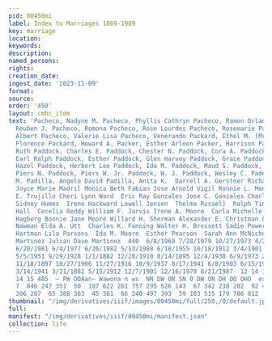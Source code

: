 ```yaml
---
pid: 00450mi
label: Index to Marriages 1869-1989
key: marriage
location: 
keywords: 
description: 
named_persons: 
rights: 
creation_date: 
ingest_date: '2023-11-09'
format: 
source: 
order: '450'
layout: cmhc_item
text: 'Pacheco, Nadyne M. Pacheco, Phyllis Cathryn Pacheco, Ramon Orlando Pacheco,
  Reuben J. Pacheco, Romona Pacheco, Rose Lourdes Pacheco, Rosemarie Pacheco, Thomas
  Albert Pacheco, Valerie Lisa Pacheco, Venerando Packard, Ethel M. (Mrs. ) Packard,
  Florence Packard, Howard A. Packer, Esther Arleen Packer, Harrison Paddock, Alveretta
  Ruth Paddock, Charles E. Paddock, Chester N. Paddock, Cora A. Paddock, Cutler Paddock,
  Earl Ralph Paddock, Esther Paddock, Glen Harvey Paddock, Grace Paddock, Grace Paddock,
  Hazel Paddock, Herbert Lee Paddock, Ida M. Paddock, Maud S. Paddock, Piers Paddock,
  Piers N. Paddock, Piers W. Jr. Paddock, W. J. Paddock, Wesley C. Paden, William
  M. Padilla, Angelo David Padilla, Anita K.  Darrell A. Gerstner Richard John Fausett
  Joyce Marie Madril Monica Beth Fabian Jose Arnold Vigil Ronnie L. Mondragon Eloy
  E. Trujillo Cheri Lynn Ward  Eric Ray Gonzales Jose C. Gonzales Charles H. Nachtrieb
  Sidney Humes  Irene Hackward Lowell Jensen  Thelma Russel]  Ralph Tinkle  Mary E.
  Hall  Cecelia Reddy William F. Jarvis Irene A. Moore  Carla Michelle Furphy Gustav
  Hagberg Bonnie Jane Moore Willard H. Sherman Alexander E. Christman Clarence S.
  Nawman Elda A. Utt  Charles K. Fanning Walter H. Bressett Sadie Powers  Amy Kathryn
  Hartman Lila Parsons  Ida M. Moore  Esther Pearson  Sarah Ann McNichol Teresa Isabel
  Martinez Julian Dave Martinez  440  6/8/1968 7/28/1979 10/27/1973 4/29/1989 8/6/1969
  6/20/1981 6/4/1977 6/26/1982 5/13/1988 6/18/1955 10/18/1912 3/4/1901 2/3/1918 6/29/1958
  5/5/1951 9/29/1928 1/1/1882 12/28/1910 8/14/1895 12/4/1938 6/9/1973 2/28/1929 7/19/1941
  11/18/1897 10/27/1906 11/27/1916 10/9/1937 8/17/1941 6/8/1903 6/15/1911 7/30/1907
  3/14/1941 3/21/1882 5/15/1912 12/7/1901 12/16/1978 8/21/1987  12 14 14 489 13 15
  14 15 485  — PW ODAan~ Wawona n ws  NN DW ON SN 0 DW ON DH OO OHO  es >  482  191
  7  846 247 351  50  107 622 261 757 295 526 143  67 342 238 202  92 487 341  26
  206 207  65 388 363  45 361  66 240 497 393  59 103 515 179 786 812                '
thumbnail: "/img/derivatives/iiif/images/00450mi/full/250,/0/default.jpg"
full: 
manifest: "/img/derivatives/iiif/00450mi/manifest.json"
collection: life
---
```

